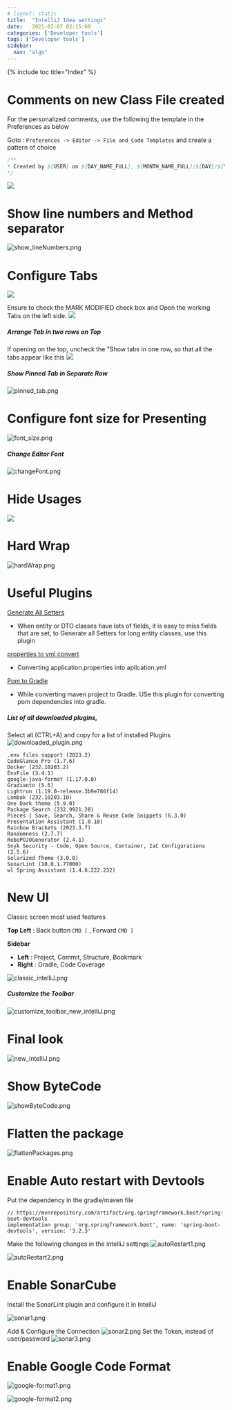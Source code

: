 ```yaml
---
# layout: static
title:  "IntelliJ Idea settings"
date:   2021-02-07 02:15:00
categories: ['Developer tools']
tags: ['Developer tools']
sidebar:
  nav: "algo"
---
```


{% include toc title="Index" %}

# Comments on new Class File created

For the personalized comments, use the following the template in the Preferences as below

Goto : `Preferences -> Editor -> File and Code Templates` and create a pattern of choice

```java
/**
* Created by ${USER} on ${DAY_NAME_FULL}, ${MONTH_NAME_FULL}/${DAY}/${YEAR} at ${TIME}
*/
```

![](/assets/images/intelliJ/intelliJ.png)

# Show line numbers and Method separator
![show_lineNumbers.png](..%2F..%2Fassets%2Fimages%2FintelliJ%2Fshow_lineNumbers.png)

# Configure Tabs
![](/assets/images/intelliJ/2lineTabs.png)

Ensure to check the MARK MODIFIED check box and Open the working Tabs on the left side.
![](/assets/images/intelliJ/tabsLeft.png)

##### Arrange Tab in two rows on Top
If opening on the top, uncheck the "Show tabs in one row, so that all the tabs appear like this
![](/assets/images/intelliJ/oneRowTab.png)

##### Show Pinned Tab in Separate Row
![pinned_tab.png](..%2F..%2Fassets%2Fimages%2FintelliJ%2Fpinned_tab.png)

# Configure font size for Presenting
![font_size.png](..%2F..%2Fassets%2Fimages%2FintelliJ%2Ffont_size.png)

##### Change Editor Font
![changeFont.png](..%2F..%2Fassets%2Fimages%2FintelliJ%2FchangeFont.png)

# Hide Usages
![](/assets/images/intelliJ/hideUsages.png)

# Hard Wrap
![hardWrap.png](..%2F..%2Fassets%2Fimages%2FintelliJ%2FhardWrap.png)

# Useful Plugins

[Generate All Setters](https://plugins.jetbrains.com/plugin/9360-generateallsetter)
* When entity or DTO classes have lots of fields, it is easy to miss fields that are set,
to Generate all Setters for long entity classes, use this plugin

[properties to yml convert](https://plugins.jetbrains.com/plugin/8000-properties-to-yaml-converter)
* Converting application.properties into aplication.yml

[Pom to Gradle](https://plugins.jetbrains.com/plugin/7937-gradle-dependencies-formatter)
* While converting maven project to Gradle. USe this plugin for converting pom dependencies into gradle.

##### List of all downloaded plugins, 

Select all (CTRL+A) and copy for a list of installed Plugins
![downloaded_plugin.png](..%2F..%2Fassets%2Fimages%2FintelliJ%2Fdownloaded_plugin.png)


```log
.env files support (2023.2)
CodeGlance Pro (1.7.6)
Docker (232.10203.2)
EnvFile (3.4.1)
google-java-format (1.17.0.0)
Gradianto (5.5)
Lightrun (1.19.0-release.3b9e786f14)
Lombok (232.10203.10)
One Dark theme (5.9.0)
Package Search (232.9921.28)
Pieces | Save, Search, Share & Reuse Code Snippets (6.3.0)
Presentation Assistant (1.0.10)
Rainbow Brackets (2023.3.7)
Randomness (2.7.7)
RoboPOJOGenerator (2.4.1)
Snyk Security - Code, Open Source, Container, IaC Configurations (2.5.6)
Solarized Theme (3.0.0)
SonarLint (10.0.1.77000)
wl Spring Assistant (1.4.6.222.232)
```

# New UI

Classic screen most used features

**Top Left** : Back button `CMD [` , Forward `CMD ]`

**Sidebar**
* **Left** : Project, Commit, Structure, Bookmark
* **Right** : Gradle, Code Coverage

![classic_intelliJ.png](..%2F..%2Fassets%2Fimages%2FintelliJ%2Fclassic_intelliJ.png)

##### Customize the Toolbar
![customize_toolbar_new_intelliJ.png](..%2F..%2Fassets%2Fimages%2FintelliJ%2Fcustomize_toolbar_new_intelliJ.png)

# Final look 
![new_intelliJ.png](..%2F..%2Fassets%2Fimages%2FintelliJ%2Fnew_intelliJ.png)


# Show ByteCode
![showByteCode.png](..%2F..%2Fassets%2Fimages%2FintelliJ%2FshowByteCode.png)

# Flatten the package
![flattenPackages.png](..%2F..%2Fassets%2Fimages%2FintelliJ%2FflattenPackages.png)

# Enable Auto restart with Devtools

Put the dependency in the gradle/maven file

```shell
// https://mvnrepository.com/artifact/org.springframework.boot/spring-boot-devtools
implementation group: 'org.springframework.boot', name: 'spring-boot-devtools', version: '3.2.3'
```
Make the following changes in the intelliJ settings
![autoRestart1.png](..%2F..%2Fassets%2Fimages%2FintelliJ%2FautoRestart1.png)

![autoRestart2.png](..%2F..%2Fassets%2Fimages%2FintelliJ%2FautoRestart2.png)

# Enable SonarCube
Install the SonarLint plugin and configure it in IntelliJ

![sonar1.png](..%2F..%2Fassets%2Fimages%2FintelliJ%2Fsonar1.png)

Add & Configure the Connection
![sonar2.png](..%2F..%2Fassets%2Fimages%2FintelliJ%2Fsonar2.png)
Set the Token, instead of user/password
![sonar3.png](..%2F..%2Fassets%2Fimages%2FintelliJ%2Fsonar3.png)

# Enable Google Code Format
![google-format1.png](..%2F..%2Fassets%2Fimages%2FintelliJ%2Fgoogle-format1.png)

![google-format2.png](..%2F..%2Fassets%2Fimages%2FintelliJ%2Fgoogle-format2.png)